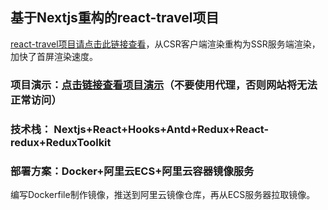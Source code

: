 ## 基于Nextjs重构的react-travel项目
[react-travel项目请点击此链接查看](https://github.com/jsdegithub/react-travel)，从CSR客户端渲染重构为SSR服务端渲染，加快了首屏渲染速度。

### 项目演示：[点击链接查看项目演示](http://8.217.9.69:3000/)（不要使用代理，否则网站将无法正常访问）

### 技术栈： Nextjs+React+Hooks+Antd+Redux+React-redux+ReduxToolkit

### 部署方案：Docker+阿里云ECS+阿里云容器镜像服务
编写Dockerfile制作镜像，推送到阿里云镜像仓库，再从ECS服务器拉取镜像。
